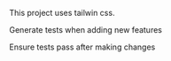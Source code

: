 This project uses tailwin css.

Generate tests when adding new features

Ensure tests pass after making changes